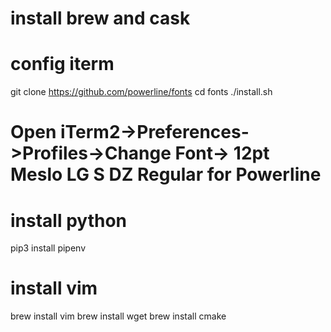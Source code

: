 # install brew and cask

# config iterm
git clone https://github.com/powerline/fonts
cd fonts
./install.sh
# Open iTerm2->Preferences->Profiles->Change Font-> 12pt Meslo LG S DZ Regular for Powerline

# install python 
pip3 install pipenv

# install vim
brew install vim
brew install wget
brew install cmake

